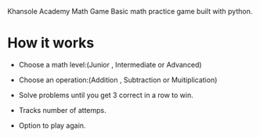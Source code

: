 Khansole Academy Math Game
 Basic math practice game built with python.

 # How it works
 - Choose a math level:(Junior , Intermediate or    Advanced)

- Choose an operation:(Addition , Subtraction or Muitiplication)

- Solve problems until you get 3 correct in a row to win.

- Tracks number of attemps.

- Option to play again.

